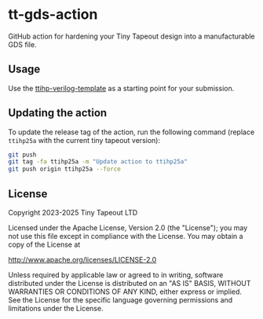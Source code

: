 # tt-gds-action

GitHub action for hardening your Tiny Tapeout design into a manufacturable GDS file.

## Usage

Use the [ttihp-verilog-template](https://github.com/TinyTapeout/ttihp-verilog-template) as a starting point for your submission.

## Updating the action

To update the release tag of the action, run the following command (replace `ttihp25a` with the current tiny tapeout version):

```bash
git push
git tag -fa ttihp25a -m "Update action to ttihp25a"
git push origin ttihp25a --force
```

## License

Copyright 2023-2025 Tiny Tapeout LTD

Licensed under the Apache License, Version 2.0 (the "License");
you may not use this file except in compliance with the License.
You may obtain a copy of the License at

http://www.apache.org/licenses/LICENSE-2.0

Unless required by applicable law or agreed to in writing, software
distributed under the License is distributed on an "AS IS" BASIS,
WITHOUT WARRANTIES OR CONDITIONS OF ANY KIND, either express or implied.
See the License for the specific language governing permissions and
limitations under the License.
